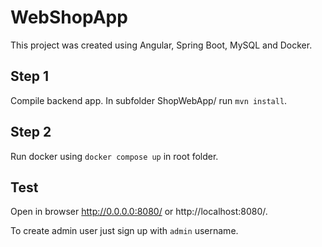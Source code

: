 # WebShopApp

This project was created using Angular, Spring Boot, MySQL and Docker.

## Step 1

Compile backend app. In subfolder ShopWebApp/ run `mvn install`.

## Step 2

Run docker using `docker compose up` in root folder.

## Test

Open in browser http://0.0.0.0:8080/ or http://localhost:8080/.

To create admin user just sign up with `admin` username.
